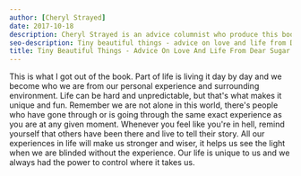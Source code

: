```yaml
---
author: [Cheryl Strayed]
date: 2017-10-18
description: Cheryl Strayed is an advice columnist who produce this book with advices she gave to her followers. Life is not easy and we all go through it day by day. We are all imperfect human and this book shows you some of the issues people have in their life. What I learned from this book is that we are not alone in this world. We all have worries, fears, insecurity, and whatever it may be, there are others who have felt that way.
seo-description: Tiny beautiful things - advice on love and life from Dear Sugar by Cheryl Strayed notes.
title: Tiny Beautiful Things - Advice On Love And Life From Dear Sugar
---
```


This is what I got out of the book. Part of life is living it day by day and we become who we are from our personal experience and surrounding environment. Life can be hard and unpredictable, but that's what makes it unique and fun. Remember we are not alone in this world, there's people who have gone through or is going through the same exact experience as you are at any given moment. Whenever you feel like you're in hell, remind yourself that others have been there and live to tell their story. All our experiences in life will make us stronger and wiser, it helps us see the light when we are blinded without the experience. Our life is unique to us and we always had the power to control where it takes us.
